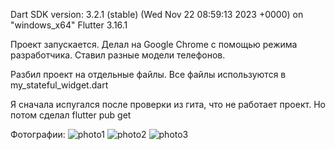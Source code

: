 Dart SDK version: 3.2.1 (stable) (Wed Nov 22 08:59:13 2023 +0000) on "windows_x64"
Flutter 3.16.1

Проект запускается. Делал на Google Chrome с помощью режима разработчика. Ставил разные модели телефонов.

Разбил проект на отдельные файлы.
Все файлы используются в my_stateful_widget.dart

Я сначала испугался после проверки из гита, что не работает проект. Но потом сделал flutter pub get

Фотографии:
![photo1](https://i.imgur.com/7gjCNPK.jpg)
![photo2](https://i.imgur.com/vXasDQA.jpg)
![photo3](https://i.imgur.com/c4w2BQf.jpg)